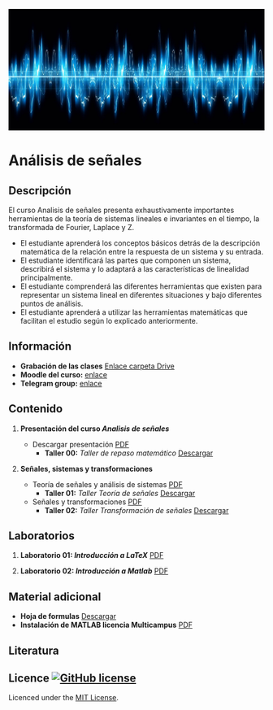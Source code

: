 [![banner](/_assets/pics/bannerLST.png)](https://github.com/marcoteran/signalanalysis_public)
# Análisis de señales

## Descripción

El curso Analisis de señales presenta exhaustivamente importantes herramientas de la teoría de sistemas lineales e invariantes en el tiempo, la transformada de Fourier, Laplace y Z.
* El estudiante aprenderá los conceptos básicos detrás de la descripción matemática de la relación entre la respuesta de un sistema y su entrada.
* El estudiante identificará las partes que componen un sistema, describirá el sistema y lo adaptará a las características de linealidad principalmente.
* El estudiante comprenderá las diferentes herramientas que existen para representar un sistema lineal en diferentes situaciones y bajo diferentes puntos de análisis.
* El estudiante aprenderá a utilizar las herramientas matemáticas que facilitan el estudio según lo explicado anteriormente.


## Información
* **Grabación de las clases** [Enlace carpeta Drive](https://drive.google.com/drive/folders/1zH_6GOqNlMbZV6i5sFhZ9-usMYrGku4e?usp=sharing)
* **Moodle del curso:** [enlace](https://virtual.usergioarboleda.edu.co/course/view.php?id=3574)
* **Telegram group:** [enlace](https://t.me/joinchat/HjGfqexfenb9sAJB)

## Contenido

1. **Presentación del curso *Analisis de señales***
	* Descargar presentación [PDF](https://github.com/marcoteran/signalanalysis_public/raw/master/lectures/00_signalanalysis_syllabus.pdf)
		- **Taller 00:** *Taller de repaso matemático* [Descargar](https://github.com/marcoteran/signalanalysis_public/raw/master/homeworks/SA_TTQ_MathematicalReview.pdf)

2. **Señales, sistemas y transformaciones**
	* Teoría de señales y análisis de sistemas [PDF](https://github.com/marcoteran/signalanalysis_public/raw/master/lectures/01_signalanalysis_signaltheoryandsystems.pdf)
		- **Taller 01:** *Taller Teoría de señales* [Descargar](https://github.com/marcoteran/signalanalysis_public/raw/master/homeworks/SA_TTQ_signaltheory.pdf)
	* Señales y transformaciones [PDF](https://github.com/marcoteran/signalanalysis_public/raw/master/lectures/02_signalanalysis_signalsandtransformations.pdf)
		- **Taller 02:** *Taller Transformación de señales* [Descargar](https://github.com/marcoteran/signalanalysis_public/raw/master/homeworks/SA_TTQ_signaltransformation.pdf)


## Laboratorios

1. **Laboratorio 01: *Introducción a LaTeX*** [PDF](https://github.com/marcoteran/signalanalysis_public/raw/master/laboratory/SA_LAB01_IntrotoLatex.pdf)

2. **Laboratorio 02: *Introducción a Matlab*** [PDF](https://github.com/marcoteran/signalanalysis_public/raw/master/laboratory/SA_LAB02_IntrotoMatlab.pdf)


## Material adicional

* **Hoja de formulas** [Descargar](https://github.com/marcoteran/signalanalysis_public/raw/master/mathsheets/mathsheetbasic.pdf)
* **Instalación de MATLAB licencia Multicampus** [PDF](https://github.com/marcoteran/signalanalysis_public/raw/master/files/_others/matlabwidecampus_installation.pdf) 

## Literatura



## Licence [![GitHub license](https://img.shields.io/github/license/marcoteran/deeplearningmodule.svg)](https://github.com/marcoteran/deeplearningmodule/blob/master/LICENSE)

Licenced under the [MIT License](https://github.com/MinorMole/RcloneLab/blob/master/LICENSE).